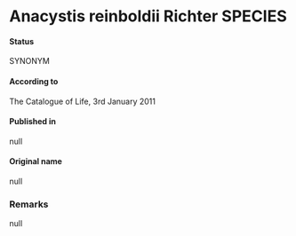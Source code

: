 # Anacystis reinboldii Richter SPECIES

#### Status
SYNONYM

#### According to
The Catalogue of Life, 3rd January 2011

#### Published in
null

#### Original name
null

### Remarks
null